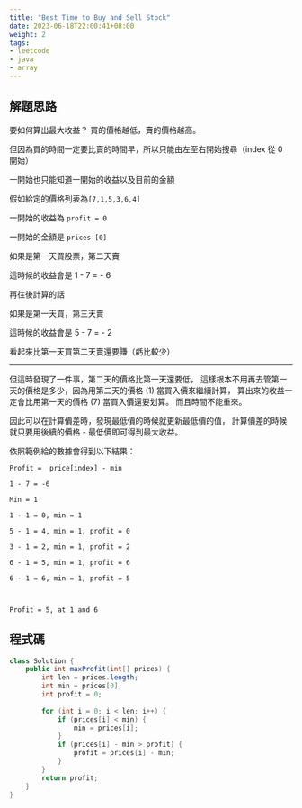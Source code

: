 ```yaml
---
title: "Best Time to Buy and Sell Stock"
date: 2023-06-18T22:00:41+08:00
weight: 2
tags:
- leetcode
- java
- array
---
```


## 解題思路

要如何算出最大收益？ 買的價格越低，賣的價格越高。

但因為買的時間一定要比賣的時間早，所以只能由左至右開始搜尋（index 從 0 開始）

一開始也只能知道一開始的收益以及目前的金額



假如給定的價格列表為`[7,1,5,3,6,4]`

一開始的收益為 `profit = 0`

一開始的金額是 `prices [0]`



如果是第一天買股票，第二天賣

這時候的收益會是 1 - 7 = - 6

再往後計算的話

如果是第一天買，第三天賣

這時候的收益會是 5 - 7 = - 2

看起來比第一天買第二天賣還要賺（虧比較少）

---

但這時發現了一件事，第二天的價格比第一天還要低，
這樣根本不用再去管第一天的價格是多少，因為用第二天的價格 (1) 當買入價來繼續計算，
算出來的收益一定會比用第一天的價格 (7) 當買入價還要划算。
而且時間不能重來。


因此可以在計算價差時，發現最低價的時候就更新最低價的值，
計算價差的時候就只要用後續的價格 - 最低價即可得到最大收益。


依照範例給的數據會得到以下結果：
```agsl
Profit =  price[index] - min

1 - 7 = -6

Min = 1

1 - 1 = 0, min = 1

5 - 1 = 4, min = 1, profit = 0

3 - 1 = 2, min = 1, profit = 2

6 - 1 = 5, min = 1, profit = 6

6 - 1 = 6, min = 1, profit = 5



Profit = 5, at 1 and 6

```

## 程式碼
```java
class Solution {
    public int maxProfit(int[] prices) {
        int len = prices.length;
        int min = prices[0];
        int profit = 0;
        
        for (int i = 0; i < len; i++) {
            if (prices[i] < min) {
                min = prices[i];
            }
            if (prices[i] - min > profit) {
                profit = prices[i] - min;
            }
        }
        return profit;
    }
}
```